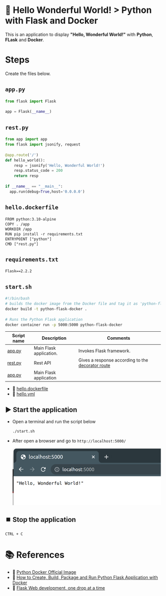 # :notebook: Hello Wonderful World! > Python with Flask and Docker
This is an application to display **"Hello, Wonderful World!"** with **Python**, **FLask** and **Docker**.

# Steps

Create the files below.

## `app.py`
```python
from flask import Flask

app = Flask(__name__)
```

## `rest.py`
```python
from app import app
from flask import jsonify, request

@app.route('/')
def hello_world():
    resp = jsonify('Hello, Wonderful World!')
    resp.status_code = 200
    return resp

if __name__ == "__main__":
  app.run(debug=True,host='0.0.0.0')
```

## `hello.dockerfile`
```docker
FROM python:3.10-alpine
COPY . /app
WORKDIR /app
RUN pip install -r requirements.txt
ENTRYPOINT ["python"]
CMD ["rest.py"]
```

## `requirements.txt`
```text
Flask==2.2.2
```

## `start.sh`
```bash
#!/bin/bash
# builds the docker image from the Docker file and tag it as 'python-flask-docker'
docker build -t python-flask-docker .

# Runs the Python Flask application
docker container run -p 5000:5000 python-flask-docker
```

|Script name| Description|Comments|
|--|--|--|
|[app.py](app.py)|Main Flask application.| Invokes Flask framework.|
|[rest.py](rest.py)|Rest API|Gives a response according to the [decorator route](https://flask.palletsprojects.com/en/2.2.x/patterns/viewdecorators/)|
|[app.py](app.py)|Main Flask application|

- :link: [hello.dockerfile](hello.dockerfile)
- :link: [hello.yml](hello.yml)


## :arrow_forward: Start the application
- Open a terminal and run the script below

  ```bash
  ./start.sh
  ```

- After open a browser and go to `http://localhost:5000/`

  ![image](page.png)

## :stop_button: Stop the application
```bash
CTRL + C
```

# :books: References
- :link: [Python Docker Official Image](https://hub.docker.com/_/python)
- :link: [How to Create, Build, Package and Run Python Flask Application with Docker](https://roytuts.com/how-to-create-build-package-and-run-python-flask-application-with-docker/)
- :link: [Flask Web development, one drop at a time](https://flask.palletsprojects.com/en/2.2.x/)